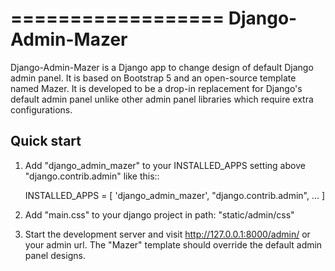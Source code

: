 ==================
Django-Admin-Mazer
==================

Django-Admin-Mazer is a Django app to change design of default Django admin panel. 
It is based on Bootstrap 5 and an open-source template named Mazer.
It is developed to be a drop-in replacement for Django's default admin panel 
unlike other admin panel libraries which require extra configurations.

Quick start
-----------

1. Add "django_admin_mazer" to your INSTALLED_APPS setting above "django.contrib.admin" like this::

    INSTALLED_APPS = [
        'django_admin_mazer',
        "django.contrib.admin",
        ...
    ]
    
2. Add "main.css" to your django project in path: "static/admin/css"

3. Start the development server and visit http://127.0.0.1:8000/admin/ or your admin url.
   The "Mazer" template should override the default admin panel designs.
